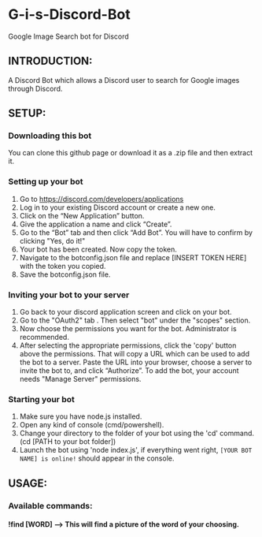 # G-i-s-Discord-Bot
Google Image Search bot for Discord

## INTRODUCTION: 
A Discord Bot which allows a Discord user to search for Google images through Discord.


## SETUP:
### Downloading this bot
You can clone this github page or download it as a .zip file and then extract it.

### Setting up your bot
1) Go to https://discord.com/developers/applications
2) Log in to your existing Discord account or create a new one.
3) Click on the “New Application” button.
4) Give the application a name and click “Create”.
5) Go to the “Bot” tab and then click “Add Bot”. You will have to confirm by clicking "Yes, do it!"
6) Your bot has been created. Now copy the token.
7) Navigate to the botconfig.json file and replace [INSERT TOKEN HERE] with the token you copied.
8) Save the botconfig.json file.

### Inviting your bot to your server
1) Go back to your discord application screen and click on your bot.
2) Go to the "OAuth2" tab . Then select "bot" under the "scopes" section.
3) Now choose the permissions you want for the bot. Administrator is recommended.
4) After selecting the appropriate permissions, click the 'copy' button above the permissions. 
That will copy a URL which can be used to add the bot to a server.
Paste the URL into your browser, choose a server to invite the bot to, and click “Authorize”.
To add the bot, your account needs "Manage Server" permissions.

### Starting your bot
1) Make sure you have node.js installed.
2) Open any kind of console (cmd/powershell).
3) Change your directory to the folder of your bot using the 'cd' command. (cd [PATH to your bot folder])
4) Launch the bot using 'node index.js', if everything went right, `[YOUR BOT NAME] is online!` should appear in the console.


## USAGE:
### Available commands:
#### !find [WORD] --> This will find a picture of the word of your choosing.

